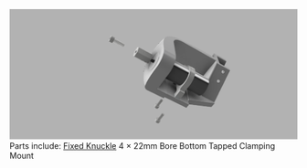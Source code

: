  ![Tire and Wheel](/Images/Fixed_Knuckle_Assy.png?raw=true "Tire and Wheel")
Parts include:
[Fixed Knuckle](/3d%20Prints/Fixed%20Knuckle.stl)
4 × 22mm Bore Bottom Tapped Clamping Mount



